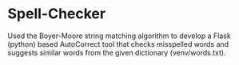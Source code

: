 # Spell-Checker
Used the Boyer-Moore string matching algorithm to develop a Flask (python) based AutoCorrect tool that checks misspelled words and suggests similar words from the given dictionary (venv/words.txt).
